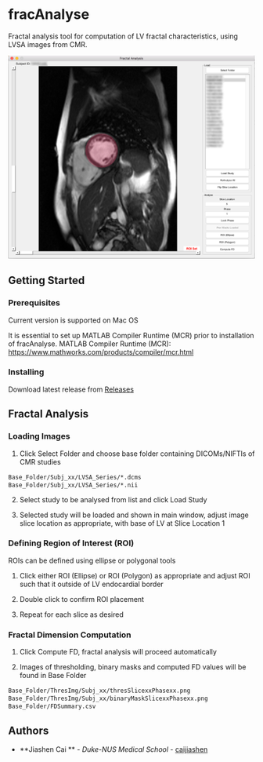 # fracAnalyse

Fractal analysis tool for computation of LV fractal characteristics, using LVSA images from CMR.

![Overview](images/1.png)

## Getting Started

### Prerequisites

Current version is supported on Mac OS

It is essential to set up MATLAB Compiler Runtime (MCR) prior to installation of fracAnalyse.
MATLAB Compiler Runtime (MCR): https://www.mathworks.com/products/compiler/mcr.html

### Installing

Download latest release from [Releases](https://github.com/caijiashen/fracAnalyse/releases)

## Fractal Analysis

### Loading Images

1. Click Select Folder and choose base folder containing DICOMs/NIFTIs of CMR studies

```
Base_Folder/Subj_xx/LVSA_Series/*.dcms
Base_Folder/Subj_xx/LVSA_Series/*.nii
```

2. Select study to be analysed from list and click Load Study

3. Selected study will be loaded and shown in main window, adjust image slice location as appropriate, with base of LV at Slice Location 1

### Defining Region of Interest (ROI)

ROIs can be defined using ellipse or polygonal tools

1. Click either ROI (Ellipse) or ROI (Polygon) as appropriate and adjust ROI such that it outside of LV endocardial border 

2. Double click to confirm ROI placement

3. Repeat for each slice as desired

### Fractal Dimension Computation

1. Click Compute FD, fractal analysis will proceed automatically

2. Images of thresholding, binary masks and computed FD values will be found in Base Folder

```
Base_Folder/ThresImg/Subj_xx/thresSlicexxPhasexx.png
Base_Folder/ThresImg/Subj_xx/binaryMaskSlicexxPhasexx.png
Base_Folder/FDSummary.csv
```

## Authors

* **Jiashen Cai ** - *Duke-NUS Medical School* - [caijiashen](https://github.com/caijiashen)
